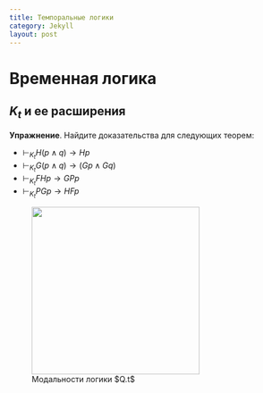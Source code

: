```yaml
---
title: Темпоральные логики 
category: Jekyll
layout: post
---
```


# Временная логика
## $K_t$ и ее расширения 

**Упражнение**. Найдите доказательства для следующих теорем:
- $\vdash_{K_t} H (p \wedge q) \to Hp$
- $\vdash_{K_t} G (p \wedge q) \to (G p \wedge Gq)$
- $\vdash_{K_t} FHp \to GPp$
- $\vdash_{K_t} PGp \to HFp$

<figure class="sign">
   
<img src="/logic-course/docs/assets/images/Nest.png" alt="" width="300" height=""> 
 
<figcaption> Модальности логики $Q.t$ </figcaption>

</figure>

